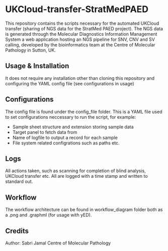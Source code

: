 # UKCloud-transfer-StratMedPAED
This repository contains the scripts necessary for the automated UKCloud transfer (sharing of NGS data for the StratMed PAED project). The NGS data is generated through the Molecular Diagnostics Information Management System a web application hosting an NGS pipeline for SNV, CNV and SV calling, developed by the bioinformatics team at the Centre of Molecular Pathology in Sutton, UK.

## Usage & Installation
It does not require any installation other than cloning this repository and configuring the YAML config file (see configurations in usage)

## Configurations
The config file is found under the config_file folder. This is a YAML file used to set configurations neccessary to run the script, for example:
* Sample sheet structure and extension storing sample data
* Target panel to fetch data from
* Name of logfile to output a record for each sample
* File system related configrations such as paths etc.

## Logs
All actions taken, such as scanning for completion of blind analysis, UKCloud transfer etc. All are logged with a time stamp and written to standard out. 

## Workflow 
The workflow architecture can be found in workflow_diagram folder both as a .png and .graphml (for usage with yED).

## Credits
Author: Sabri Jamal
Centre of Molecular Pathology
